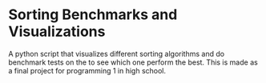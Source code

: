 # Sorting Benchmarks and Visualizations

A python script that visualizes different sorting algorithms and do benchmark tests on the to see which one perform the best. This is made as a final project for programming 1 in high school.